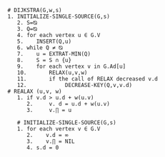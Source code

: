     # DIJKSTRA(G,w,s)
    1. INITIALIZE-SINGLE-SOURCE(G,s)
       2. S=⦰
       3. Q=⦰
       4. for each vertex u ∈ G.V
       5.    INSERT(Q,u)
       6. while Q ≠ ⦰ 
       7.    u = EXTRAT-MIN(Q)
       8.    S = S ∩ {u}
       9.    for each vertex v in G.Ad[u]
       10.       RELAX(u,v,w)
       11.       if the call of RELAX decreased v.d
       12.            DECREASE-KEY(Q,v,v.d)
    # REALAX (u,v, w)
       1. if v.d > u.d + w(u.v)
          2.     v. d = u.d + w(u.v)
          3.     v.∏ = u

       # INITIALIZE-SINGLE-SOURCE(G,s)
       1. for each vertex v ∈ G.V
          2.    v.d = ∞
          3.    v.∏ = NIL
          4. s.d = 0